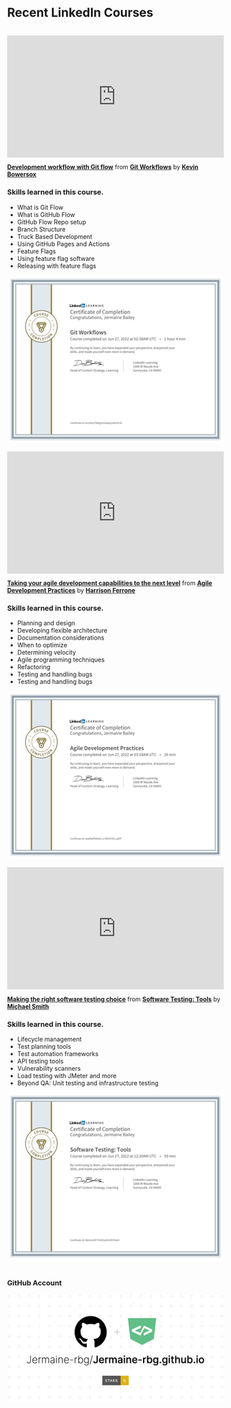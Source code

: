 <h1>Recent LinkedIn Courses</h1>



<br>
<div style="position:relative;height:0;padding-bottom:56.25%"><iframe width="640" height="360" src="https://www.linkedin.com/learning/embed/git-workflows/development-workflow-with-git-flow?autoplay=false&claim=AQHyen3te7zTegAAAYGiwayQWqZ4QkjhmHcII_DYNhYkFhAey_Y7p3h4MysQdpxJcJVY_OcS_XicnnIPbanaBsY_JLnWeENLd-rJS1UYv0HV7IEc2ZGwxIvCsBKkY2VjtdmxzpYd4bO0CjglPP2XNOhy8CzS_xPVUyMrFpC77KGFiDXahX29gX1mj23wockBqSupzX4KG4vQosr5Zt9tj4hln_vnhCOChcixXTwrEruM1xBImmNEurJLxi1jXiLrX75Ry85BTb08QqvhxqPKExvWUtg3eXb6F8HyhJeqDYN1M8LKGCAX1zLxs6y2KfLgZDUd6AnczmBBkF-LOroTTqeEW8SJbJrdO9wqq_F9DErXJ1qGeKzdz9-nRiwex2xcgW95Vsun-_lP-TwR5R-5taHFqG7-G2JP825GsYHTuV_tY_eTY_6BMwI67V5w4qzR4uQf6fuzCDWMqllt8K9_X8d9kAgitBZJFZWnF9r5-25b2hBkPnVb3vzNcDBMprDzjmUs4sj1RTme-pAjsdaR1hlwcRH7V5XC2I-tmuhywazJoWLWOj6oj5m-yHwhvoMIPSnXqXO61-7LrF3w0yJwEL0cGll1J08iJYqhYsj7ZWl94Tgu4cORBb95X4ERCLuHUZDc9uS5PzZLZFJfvsj4dP8fOGxQ1EWtGD7J4DNsN4nWyW5kQWLPq0T7FOtpw6jTPf534UkBACVz_oiCNNVNNhhZTZwHos5MyYbGLjROuF-fZFhGoxlB3e_Gjkt-ElmgAwvjVa6-AwOSNsKSe3LiEOSPByWxIMIBdInfBLnI67XRWJvr7KoBNLrILKBIThJCSWSS4kC5vxsS9xjw0SU3pkktM6N8bhIQ33fVUbnkkaILl_Jw77TNpSfgl8V_ptdaVjd7Ce5UZsd92s86mL4SU8UVM4dcFI9LGcx1BNpz1QtBU-5fnK1uBMZEEeJPk63ZJnf5fagMfYI3y8w96DBSxN-7ZIK6HDevzRKhcKJM0IPu8J_Kr-smOUiDEelUhxb7YYzhIVM6A0IJKrv8rxIc00BluJdDhgkTAqrb1H77xC5i3dW0O6CDQBcD73-LVFNjVKauq3x-xdtkAaCxmLxpFIhcFAIVtPi8Do6_QLy_RK12utCFgxb-VhF3KeqgUazBZPr7vD37ej_E1g2xOwtaxVPIVc5ucjef71Ma&lipi=urn%3Ali%3Apage%3Ad_learning_content%3BRC%2FN4pFHQQ%2B7EFlQdifrPg%3D%3D&licu" mozallowfullscreen="true" webkitallowfullscreen="true" allowfullscreen="true" frameborder="0" style="position:absolute;width:100%;height:100%;left:0"></iframe></div><p><strong><a href="https://www.linkedin.com/learning/git-workflows/development-workflow-with-git-flow?trk=embed_lil">Development workflow with Git flow</a></strong> from <strong><a href="https://www.linkedin.com/learning/git-workflows?trk=embed_lil">Git Workflows</a></strong> by <strong><a href="https://www.linkedin.com/learning/instructors/kevin-bowersox?trk=embed_lil">Kevin Bowersox</a></strong></p>

<h3>Skills learned in this course.</h3>

<ul>
<li>What is Git Flow</li>
<li>What is GitHub Flow</li>
<li>GitHub Flow Repo setup</li>
<li>Branch Structure</li>
<li>Truck Based Development</li>
<li>Using GitHub Pages and Actions</li>
<li>Feature Flags</li>
<li>Using feature flag software</li>
<li>Releasing with feature flags</li>
</ul>

<img src='./assets/gitworkflow.png'>

<br>
<br>

<div style="position:relative;height:0;padding-bottom:56.25%"><iframe width="640" height="360" src="https://www.linkedin.com/learning/embed/agile-development-practices/taking-your-agile-development-capabilities-to-the-next-level?autoplay=false&claim=AQHtMt9smpoQJAAAAYGjW2FvZVRsfgojnUDo8ygEYmUW-JciQLewn_6P90hH5bSofvharyCjbcM4X0ZSj5kZGSBCoAhEpACZYFCoceEbjtKCKwjyCtCAG2YdVmKpHiu9IeR-s1taV7VCpPjMODQ5W3PK_7y1bHjVmeb0AG-AxAqXhBeB5hwIqMRYSOIL5EOQ-71iisL3C5jZ2sXioT5uwIujLJVdKpTr0o9TdgZ0EyTM20ilP2hWM5j0zzCZ-qhFjxJPN0k9XVnjJL98jijZ5sqApIAZA4v0HfQzbhJGflMfUbgeVE5JcqfUAAr9ulb_HD0wqs0xPe63FONWFjVDBrkPyGCsuSTW8h8kHofH0VrJaV3UDLxw6i2XMG2gNjNzYeYPK2jUQoGTnrWIWvOLBemVFuuZphVzcuuK39mZiSxdDeacd8218xC98tWK5PTqJXGsDpRVkPG28xjPrabRKA57e-lNoMr7kI10rrhhjCecinrOl35tHPDQlhYxFIweX_J2P945FAfDb0L4UCtN5fkwv4EA8tpdrTmaPRgHYW78CpN2dVs6NFXJ_E4OAWo0Fa8oCKhEUihkgZLOgqL3vlRlz3HOIJe6juGxJwpCW_ZetsI3Hefn8dtjAH9rUXtA1RQTg7RKbO9B7_c6hyUBQ5ZgYiEc242uWFAqjJ0CgYmDy9UIIhy0kWmC8xH4S4RhaPoRlC2zAVKnOfMGcPqkp26g5p17K4EyXg0ft22Em80Wh8MVmuynb6ikpq40TDPoKf_j9B5ayGUKObXGvdqZyrJPmxoWKBhascCGxuFffwWqTxtTgsO2HT_LxEFJVwY1BSOo6aVlJZmVobF8d8SVHSGd_-nhJNaQzrAE21Qw6fD5v3cUGkb0NJKzC_Zmo2mjoCTpwR4ajkTAZ9N5QVayzj8VMcylqXRCvJdQsSsj4cBbmHFiTuCcG9q7Y_A5ZbJeo8urp14DNKFMHHcE7XNaKXji9_oFowdfGAvbkMPVC9djmK_qSeYIOG5USlpPdjfEXy1FOaGcP8kdMl6SV64uYBOrSC7qwJ30PVcEkJwPizmbj4t0_k_-7BvJDOPVyIl2edsgDbNKrz7HrvGURTM7_3tpRlE0pCRAYTd4qusmrs4tJIxE_ijeSk0qXiWH3o23iPMt3kmN_LzWVi2EGXmV_uHKLoeMoSo&lipi=urn%3Ali%3Apage%3Ad_learning_content%3BbtxeWXRnRV6OiYjcP5XgpQ%3D%3D&licu" mozallowfullscreen="true" webkitallowfullscreen="true" allowfullscreen="true" frameborder="0" style="position:absolute;width:100%;height:100%;left:0"></iframe></div><p><strong><a href="https://www.linkedin.com/learning/agile-development-practices/taking-your-agile-development-capabilities-to-the-next-level?trk=embed_lil">Taking your agile development capabilities to the next level</a></strong> from <strong><a href="https://www.linkedin.com/learning/agile-development-practices?trk=embed_lil">Agile Development Practices</a></strong> by <strong><a href="https://www.linkedin.com/learning/instructors/harrison-ferrone?trk=embed_lil">Harrison Ferrone</a></strong></p>

<h3>Skills learned in this course.</h3>

<ul>
<li>Planning and design</li>
<li>Developing flexible architecture</li>
<li>Documentation considerations</li>
<li>When to optimize</li>
<li>Determining velocity</li>
<li>Agile programming techniques</li>
<li>Refactoring</li>
<li>Testing and handling bugs</li>
<li>Testing and handling bugs</li>
</ul>

<img src='./assets/agiledevelopment.png'>

<br>
<br>

<div style="position:relative;height:0;padding-bottom:56.25%"><iframe width="640" height="360" src="https://www.linkedin.com/learning/embed/software-testing-tools/making-the-right-software-testing-choice?autoplay=false&claim=AQFc7YpP7NScJwAAAYGjvScEWBCgCCu_ic9VD1KFnnX-dWWUTfnxwz_zosZsdCLPp_aRkwYLE5HboyWCUr40_NUnajTy0FZdHb4t7Oyf9lnakas0Cb8b9WAJX_0uaSUV7hYNFrExfaYvWs6_PSURU_ACb-LWpN5_SW8R49g91OY1_FzkwNy0jJI5juq9BVpxrXReYrjVFcOpmLUITC94IWnX4I8mJ8S5VbvO8v5aiNl2R-GRA6UuhwkkL0NPYVG3Nig9KTex_G41YuTSkZLTCPjfDK8JdxGPBGIn6CGb0rM3P9GJKN-mByFbjH3R5Vxl4Az9hOngj3qcTkdQldDnFzEoKuzwoqPZz0hItRhf5utV2lI7oMK6qRk7HUS5pOaaxrkxTCNNWdGEwli9YoLiKa6KuUh8l8ZeYHilaYidHlMy5jYyvLelXJfXb3TCqSp7ftdtiC_bGuRy6HUDHA0TKAPI0hCkDCE279Q67KoZZpJbbTxE45hwsk_Ntu8PcaeufS6Rfy2gC2PaHv3CdNnKP3_jWUoD1UETMnpdRoHHtJNnKsuwy0zMajS2Sk8AEMbnOzqsSYEe9sRcy2hBv5pNimxuWTaiCxlgoPHEG5RDLfGH58bJgw_umr8okXq_JpJZC21Yy9RPmaDdfyNiJLVWnKoj6hx1EFUzYWoGn1WjVlPK7sjw7zxJGSkGixccduyJbih0PT40S5AmRnJtCW1YHIAfP2S3bIAIOEI2ACDl_wwMGQ0OuBIkZIB372HZv4NfTTmvIIICtNkKuYLrkVoNWwWeZEW7wIcFmY2M4AFf1tfWQFUnBiGxthtqsZQvrs8RjLJicqHLTgje3dkT2eKxxVb3j_gd6ch0_Ab9IeLuJQTBhtd5Mrm8hm7C7TbQ21Cme8gi2e76H3mlpDbJAM0L7lYY20TGWGcDdKj7Htl8VGEGjF59sWS0qTY4P4K84k7f8lXsDRjoSosIjYhn5TpQm_HPBEaBbCFhp7yXBlS8FTGqsM3ievUAvwPi01DnArvo5j072bmZbK6yhAkes_cFBQ2QF40uNtSRzGEWLBVFjhZU6LOMG0ROEggE9pdamzcNoNTWveJVRKBzQlq9DYmAAx8yRVcnjXvGbNEHxjAMeqoYZlEF5OX9VyvwcqEx-32yeLMbYQTOB8E6Z3iV-ME6G8xdr8ljixe_PPNa&lipi=urn%3Ali%3Apage%3Ad_learning_content%3BvpUTI2PtQHWM%2BtUbjqWYEQ%3D%3D&licu" mozallowfullscreen="true" webkitallowfullscreen="true" allowfullscreen="true" frameborder="0" style="position:absolute;width:100%;height:100%;left:0"></iframe></div><p><strong><a href="https://www.linkedin.com/learning/software-testing-tools/making-the-right-software-testing-choice?trk=embed_lil">Making the right software testing choice</a></strong> from <strong><a href="https://www.linkedin.com/learning/software-testing-tools?trk=embed_lil">Software Testing: Tools</a></strong> by <strong><a href="https://www.linkedin.com/learning/instructors/michael-smith-2?trk=embed_lil">Michael Smith</a></strong></p>

<h3>Skills learned in this course.</h3>

<ul>
<li>Lifecycle management</li>
<li>Test planning tools</li>
<li>Test automation frameworks</li>
<li>API testing tools</li>
<li>Vulnerability scanners</li>
<li>Load testing with JMeter and more</li>
<li>Beyond QA: Unit testing and infrastructure testing</li>
</ul>


<img src='./assets/softwaretesting.png'>

<br>
<br>

<h3>GitHub Account</h3>

 <a href="https://github.com/Jermaine-rbg/Jermaine-rbg.github.io"></a>

 <img src='./assets/Jermaine-rbg.github.io.png'>




